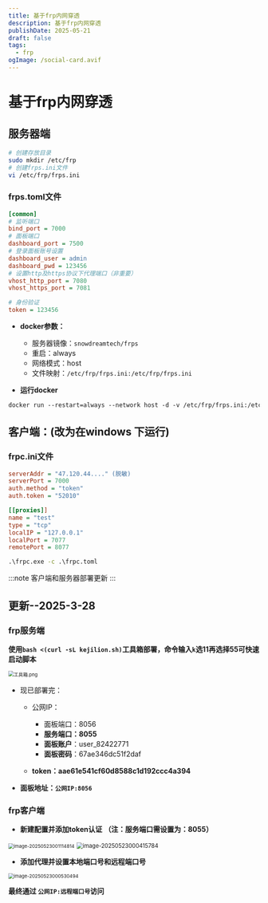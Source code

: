 ```yaml
---
title: 基于frp内网穿透
description: 基于frp内网穿透
publishDate: 2025-05-21
draft: false
tags:
  - frp
ogImage: /social-card.avif
---
```

# 基于frp内网穿透

## 服务器端

```bash
# 创建存放目录
sudo mkdir /etc/frp
# 创建frps.ini文件
vi /etc/frp/frps.ini
```

### frps.toml文件

```ini
[common]
# 监听端口
bind_port = 7000
# 面板端口
dashboard_port = 7500
# 登录面板账号设置
dashboard_user = admin
dashboard_pwd = 123456
# 设置http及https协议下代理端口（非重要）
vhost_http_port = 7080
vhost_https_port = 7081

# 身份验证
token = 123456
```

* **docker参数：**

  * 服务器镜像：`snowdreamtech/frps`
  * 重启：always
  * 网络模式：host
  * 文件映射：`/etc/frp/frps.ini:/etc/frp/frps.ini`
* **运行docker**

```dockerfile
docker run --restart=always --network host -d -v /etc/frp/frps.ini:/etc/frp/frps.ini --name frps snowdreamtech/frps
```

## 客户端：(改为在windows 下运行)

### frpc.ini文件

```ini
serverAddr = "47.120.44...." (脱敏)
serverPort = 7000
auth.method = "token"
auth.token = "52010"

[[proxies]]
name = "test"
type = "tcp"
localIP = "127.0.0.1"
localPort = 7077
remotePort = 8077
```

```cmd
.\frpc.exe -c .\frpc.toml
```
:::note
客户端和服务器部署更新
:::
## 更新--2025-3-28

### frp服务端

**使用`bash <(curl -sL kejilion.sh)`工具箱部署，命令输入`k`选11再选择55可快速启动脚本**

<img src="https://cfimgbed.240723.xyz/file/1743521078365_1.png" alt="工具箱.png" style="zoom:67%;" />

* 现已部署完：

  * 公网IP：

    * 面板端口：8056
    * **服务端口：8055**
    * **面板账户**：user_82422771
    * **面板密码**：67ae346dc51f2daf
  * **token：aae61e541cf60d8588c1d192ccc4a394**
* **面板地址：`公网IP:8056`**

### frp客户端

- **新建配置并添加token认证**   **（注：服务端口需设置为：8055）**

<img src="https://cfimgbed.240723.xyz/file/1747930283086_20250523001115031.png" alt="image-20250523001114814" style="zoom:67%;" />

<img src="https://cfimgbed.240723.xyz/file/1747929865934_20250523000415974.png" alt="image-20250523000415784" style="zoom: 80%;" />

- **添加代理并设置本地端口号和远程端口号**

<img src="https://cfimgbed.240723.xyz/file/1747929936843_20250523000530701.png" alt="image-20250523000530494" style="zoom:67%;" />

**最终通过 `公网IP:远程端口号`访问**

